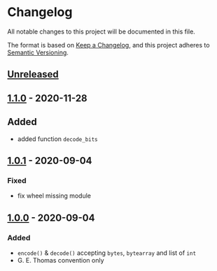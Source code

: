 # Changelog
All notable changes to this project will be documented in this file.

The format is based on [Keep a Changelog](https://keepachangelog.com/en/1.0.0/),
and this project adheres to [Semantic Versioning](https://semver.org/spec/v2.0.0.html).

## [Unreleased]

## [1.1.0] - 2020-11-28
## Added
- added function `decode_bits`

## [1.0.1] - 2020-09-04
### Fixed
- fix wheel missing module

## [1.0.0] - 2020-09-04
### Added
- `encode()` & `decode()` accepting `bytes`, `bytearray` and list of `int`
- G. E. Thomas convention only

[Unreleased]: https://github.com/fphammerle/python-manchester-code/compare/v1.1.0...HEAD
[1.1.0]: https://github.com/fphammerle/python-manchester-code/compare/v1.0.1...v1.1.0
[1.0.1]: https://github.com/fphammerle/python-manchester-code/compare/v1.0.0...v1.0.1
[1.0.0]: https://github.com/fphammerle/python-manchester-code/releases/tag/v1.0.0
